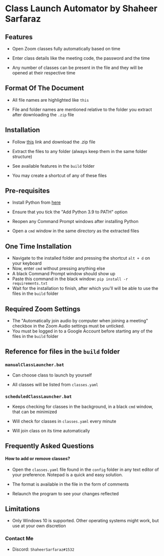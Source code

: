 # Class Launch Automator by Shaheer Sarfaraz

## Features

-   Open Zoom classes fully automatically based on time

-   Enter class details like the meeting code, the password and the time

-   Any number of classes can be present in the file and they will be opened at their respective time

## Format Of The Document

-   All file names are highlighted like `this`

-   File and folder names are mentioned relative to the folder you extract after downloading the `.zip` file

## Installation

-   Follow [this](https://github.com/DaKheera47/scheduled-class-launcher/archive/refs/heads/master.zip) link and download the .zip file

-   Extract the files to any folder (always keep them in the same folder structure)

-   See available features in the `build` folder

-   You may create a shortcut of any of these files

## Pre-requisites

-   Install Python from [here](https://www.python.org/downloads/)
-   Ensure that you tick the "Add Python 3.9 to PATH" option

-   Reopen any Command Prompt windows after installing Python
-   Open a `cmd` window in the same directory as the extracted files

## One Time Installation

-   Navigate to the installed folder and pressing the shortcut `alt + d` on your keyboard
-   Now, enter `cmd` without pressing anything else
-   A black Command Prompt window should show up
-   Paste this command in the black window: `pip install -r requirements.txt`
-   Wait for the installation to finish, after which you'll will be able to use the files in the `build` folder

## Required Zoom Settings

-   The "Automatically join audio by computer when joining a meeting" checkbox in the Zoom Audio settings must be unticked.
-   You must be logged in to a Google Account before starting any of the files in the `build` folder

## Reference for files in the `build` folder

### `manualClassLauncher.bat`

-   Can choose class to launch by yourself

-   All classes will be listed from `classes.yaml`

### `scheduledClassLauncher.bat`

-   Keeps checking for classes in the background, in a black `cmd` window, that can be minimized

-   Will check for classes in `classes.yaml` every minute

-   Will join class on its time automatically

## Frequently Asked Questions

#### How to add or remove classes?

-   Open the `classes.yaml` file found in the `config` folder in any text editor of your preference. Notepad is a quick and easy solution.

-   The format is available in the file in the form of comments

-   Relaunch the program to see your changes reflected

## Limitations

-   Only Windows 10 is supported. Other operating systems might work, but use at your own discretion

### Contact Me

-   Discord: `ShaheerSarfaraz#1532`
